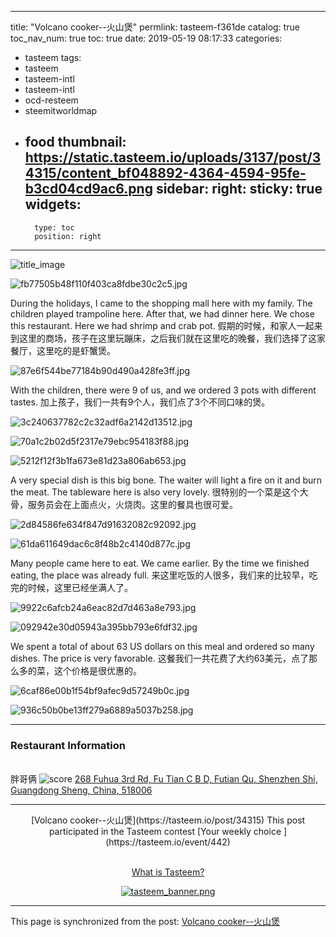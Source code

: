 
---
title: "Volcano cooker--火山煲"
permlink: tasteem-f361de
catalog: true
toc_nav_num: true
toc: true
date: 2019-05-19 08:17:33
categories:
- tasteem
tags:
- tasteem
- tasteem-intl
- tasteem-intl
- ocd-resteem
- steemitworldmap
- food
thumbnail: https://static.tasteem.io/uploads/3137/post/34315/content_bf048892-4364-4594-95fe-b3cd04cd9ac6.png
sidebar:
    right:
        sticky: true
widgets:
    -
        type: toc
        position: right
---


![title_image](https://static.tasteem.io/uploads/3137/post/34315/content_bf048892-4364-4594-95fe-b3cd04cd9ac6.png)
<br/>

![fb77505b48f110f403ca8fdbe30c2c5.jpg](https://static.tasteem.io/uploads/image/image/174291/5a4ebe14-4221-49ea-8ca2-281b4bcb012a.jpeg)

During the holidays, I came to the shopping mall here with my family. The children played trampoline here. After that, we had dinner here. We chose this restaurant. Here we had shrimp and crab pot.
假期的时候，和家人一起来到这里的商场，孩子在这里玩蹦床，之后我们就在这里吃的晚餐，我们选择了这家餐厅，这里吃的是虾蟹煲。


![87e6f544be77184b90d490a428fe3ff.jpg](https://static.tasteem.io/uploads/image/image/174296/5a4ebe14-4221-49ea-8ca2-281b4bcb012a.jpeg)

With the children, there were 9 of us, and we ordered 3 pots with different tastes.
加上孩子，我们一共有9个人，我们点了3个不同口味的煲。

![3c240637782c2c32adf6a2142d13512.jpg](https://static.tasteem.io/uploads/image/image/174305/5a4ebe14-4221-49ea-8ca2-281b4bcb012a.jpeg)

![70a1c2b02d5f2317e79ebc954183f88.jpg](https://static.tasteem.io/uploads/image/image/174304/5a4ebe14-4221-49ea-8ca2-281b4bcb012a.jpeg)

![5212f12f3b1fa673e81d23a806ab653.jpg](https://static.tasteem.io/uploads/image/image/174303/5a4ebe14-4221-49ea-8ca2-281b4bcb012a.jpeg)

A very special dish is this big bone. The waiter will light a fire on it and burn the meat.  The tableware here is also very lovely.
很特别的一个菜是这个大骨，服务员会在上面点火，火烧肉。这里的餐具也很可爱。


![2d84586fe634f847d91632082c92092.jpg](https://static.tasteem.io/uploads/image/image/174310/5a4ebe14-4221-49ea-8ca2-281b4bcb012a.jpeg)


![61da611649dac6c8f48b2c4140d877c.jpg](https://static.tasteem.io/uploads/image/image/174315/5a4ebe14-4221-49ea-8ca2-281b4bcb012a.jpeg)

Many people came here to eat. We came earlier. By the time we finished eating, the place was already full.
来这里吃饭的人很多，我们来的比较早，吃完的时候，这里已经坐满人了。


![9922c6afcb24a6eac82d7d463a8e793.jpg](https://static.tasteem.io/uploads/image/image/174318/5a4ebe14-4221-49ea-8ca2-281b4bcb012a.jpeg)


![092942e30d05943a395bb793e6fdf32.jpg](https://static.tasteem.io/uploads/image/image/174319/5a4ebe14-4221-49ea-8ca2-281b4bcb012a.jpeg)

We spent a total of about 63 US dollars on this meal and ordered so many dishes. The price is very favorable.
这餐我们一共花费了大约63美元，点了那么多的菜，这个价格是很优惠的。


![6caf86e00b1f54bf9afec9d57249b0c.jpg](https://static.tasteem.io/uploads/image/image/174320/5a4ebe14-4221-49ea-8ca2-281b4bcb012a.jpeg)


![936c50b0be13ff279a6889a5037b258.jpg](https://static.tasteem.io/uploads/image/image/174321/5a4ebe14-4221-49ea-8ca2-281b4bcb012a.jpeg)




---------------------
### Restaurant Information


<br/>胖哥俩
![score](https://static.tasteem.io/images/2Crowns_en.png)
[268 Fuhua 3rd Rd, Fu Tian C B D, Futian Qu, Shenzhen Shi, Guangdong Sheng, China, 518006](https://tasteem.io/post/34315#map)

-----------------------------------------
<center>[Volcano cooker--火山煲](https://tasteem.io/post/34315)
This post participated in the Tasteem contest [Your weekly choice ](https://tasteem.io/event/442)

<br/>[What is Tasteem?](https://tasteem.io/about)

[![tasteem_banner.png](https://static.tasteem.io/images/tasteem_banner_en_v3.png)](https://tasteem.io)</center>

- - -

This page is synchronized from the post: [Volcano cooker--火山煲](https://steemit.com/@cherryzz/tasteem-f361de)
